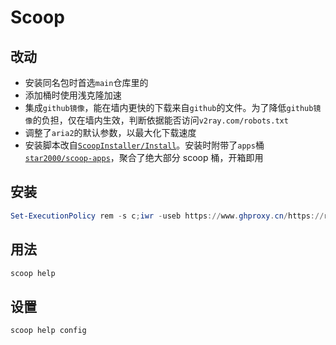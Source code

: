 # Scoop

## 改动

-   安装同名包时首选`main`仓库里的
-   添加桶时使用浅克隆加速
-   集成`github镜像`，能在墙内更快的下载来自`github`的文件。为了降低`github镜像`的负担，仅在墙内生效，判断依据能否访问`v2ray.com/robots.txt`
-   调整了`aria2`的默认参数，以最大化下载速度
-   安装脚本改自[`ScoopInstaller/Install`](https://github.com/ScoopInstaller/Install/blob/master/install.ps1)。安装时附带了`apps`桶[`star2000/scoop-apps`](https://github.com/star2000/scoop-apps)，聚合了绝大部分 scoop 桶，开箱即用

## 安装

```powershell
Set-ExecutionPolicy rem -s c;iwr -useb https://www.ghproxy.cn/https://raw.githubusercontent.com/star2000/scoop/master/install.ps1 | iex
```

## 用法

```powershell
scoop help
```

## 设置

```powershell
scoop help config
```
